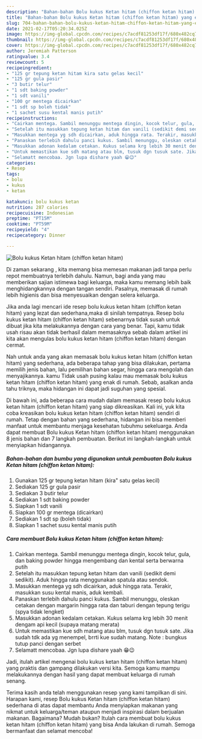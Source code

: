 ```yaml
---
description: "Bahan-bahan Bolu kukus Ketan hitam (chiffon ketan hitam) yang enak Untuk Jualan"
title: "Bahan-bahan Bolu kukus Ketan hitam (chiffon ketan hitam) yang enak Untuk Jualan"
slug: 704-bahan-bahan-bolu-kukus-ketan-hitam-chiffon-ketan-hitam-yang-enak-untuk-jualan
date: 2021-02-17T05:20:34.025Z
image: https://img-global.cpcdn.com/recipes/c7acdf81253df17f/680x482cq70/bolu-kukus-ketan-hitam-chiffon-ketan-hitam-foto-resep-utama.jpg
thumbnail: https://img-global.cpcdn.com/recipes/c7acdf81253df17f/680x482cq70/bolu-kukus-ketan-hitam-chiffon-ketan-hitam-foto-resep-utama.jpg
cover: https://img-global.cpcdn.com/recipes/c7acdf81253df17f/680x482cq70/bolu-kukus-ketan-hitam-chiffon-ketan-hitam-foto-resep-utama.jpg
author: Jeremiah Patterson
ratingvalue: 3.4
reviewcount: 5
recipeingredient:
- "125 gr tepung ketan hitam kira satu gelas kecil"
- "125 gr gula pasir"
- "3 butir telur"
- "1 sdt baking powder"
- "1 sdt vanili"
- "100 gr mentega dicairkan"
- "1 sdt sp boleh tidak"
- "1 sachet susu kental manis putih"
recipeinstructions:
- "Cairkan mentega. Sambil menunggu mentega dingin, kocok telur, gula, dan baking powder hingga mengembang dan kental serta berwarna putih"
- "Setelah itu masukkan tepung ketan hitam dan vanili (sedikit demi sedikit). Aduk hingga rata menggunakan spatula atau sendok."
- "Masukkan mentega yg sdh dicairkan, aduk hingga rata. Terakir, masukkan susu kental manis, aduk kembali."
- "Panaskan terlebih dahulu panci kukus. Sambil menunggu, oleskan cetakan dengan margarin hingga rata dan taburi dengan tepung terigu (spya tidak lengket)"
- "Masukkan adonan kedalam cetakan. Kukus selama krg lebih 30 menit dengam api kecil (supaya matang merata)"
- "Untuk memastikan kue sdh matang atau blm, tusuk dgn tusuk sate. Jika sudah tdk ada yg menempel, brrti kue sudah matang. Note : bungkus tutup panci dengan serbet"
- "Selamatt mencobaa. Jgn lupa dishare yaah 😁😉"
categories:
- Resep
tags:
- bolu
- kukus
- ketan

katakunci: bolu kukus ketan 
nutrition: 287 calories
recipecuisine: Indonesian
preptime: "PT15M"
cooktime: "PT59M"
recipeyield: "4"
recipecategory: Dinner

---
```



![Bolu kukus Ketan hitam (chiffon ketan hitam)](https://img-global.cpcdn.com/recipes/c7acdf81253df17f/680x482cq70/bolu-kukus-ketan-hitam-chiffon-ketan-hitam-foto-resep-utama.jpg)

Di zaman  sekarang , kita memang bisa memesan makanan jadi tanpa perlu repot membuatnya terlebih dahulu. Namun, bagi anda yang mau memberikan sajian istimewa bagi keluarga, maka kamu memang lebih baik menghidangkannya dengan tangan sendiri. Pasalnya, memasak di rumah lebih higienis dan bisa menyesuaikan dengan selera keluarga.

Jika anda lagi mencari ide resep bolu kukus ketan hitam (chiffon ketan hitam) yang lezat dan sederhana,maka di sinilah tempatnya. Resep bolu kukus ketan hitam (chiffon ketan hitam)  sebenarnya tidak susah untuk dibuat jika kita melakukannya dengan cara yang benar. Tapi, kamu tidak usah risau akan tidak berhasil dalam memasaknya 
sebab dalam artikel ini kita akan mengulas bolu kukus ketan hitam (chiffon ketan hitam) dengan cermat.  



Nah untuk anda yang akan memasak bolu kukus ketan hitam (chiffon ketan hitam) yang sederhana, ada beberapa tahap yang bisa dilakukan, pertama memilih jenis bahan, lalu pemilihan bahan segar, hingga cara mengolah dan menyajikannya. kamu Tidak usah pusing kalau mau memasak bolu kukus ketan hitam (chiffon ketan hitam) yang enak di rumah. Sebab, asalkan anda  tahu triknya, maka hidangan ini dapat jadi suguhan yang spesial.

Di bawah ini, ada beberapa cara mudah dalam memasak resep bolu kukus ketan hitam (chiffon ketan hitam) yang siap dikreasikan. Kali ini, yuk kita coba kreasikan bolu kukus ketan hitam (chiffon ketan hitam) sendiri di rumah. Tetap dengan bahan yang sederhana, hidangan ini bisa memberi manfaat untuk membantu menjaga kesehatan tubuhmu sekeluarga. Anda dapat membuat Bolu kukus Ketan hitam (chiffon ketan hitam) menggunakan 8 jenis bahan dan 7 langkah pembuatan. Berikut ini langkah-langkah untuk menyiapkan hidangannya.

<!--inarticleads1-->

##### Bahan-bahan dan bumbu yang digunakan untuk pembuatan Bolu kukus Ketan hitam (chiffon ketan hitam):

1. Gunakan 125 gr tepung ketan hitam (kira&#34; satu gelas kecil)
1. Sediakan 125 gr gula pasir
1. Sediakan 3 butir telur
1. Sediakan 1 sdt baking powder
1. Siapkan 1 sdt vanili
1. Siapkan 100 gr mentega (dicairkan)
1. Sediakan 1 sdt sp (boleh tidak)
1. Siapkan 1 sachet susu kental manis putih




<!--inarticleads2-->

##### Cara membuat Bolu kukus Ketan hitam (chiffon ketan hitam):

1. Cairkan mentega. Sambil menunggu mentega dingin, kocok telur, gula, dan baking powder hingga mengembang dan kental serta berwarna putih
1. Setelah itu masukkan tepung ketan hitam dan vanili (sedikit demi sedikit). Aduk hingga rata menggunakan spatula atau sendok.
1. Masukkan mentega yg sdh dicairkan, aduk hingga rata. Terakir, masukkan susu kental manis, aduk kembali.
1. Panaskan terlebih dahulu panci kukus. Sambil menunggu, oleskan cetakan dengan margarin hingga rata dan taburi dengan tepung terigu (spya tidak lengket)
1. Masukkan adonan kedalam cetakan. Kukus selama krg lebih 30 menit dengam api kecil (supaya matang merata)
1. Untuk memastikan kue sdh matang atau blm, tusuk dgn tusuk sate. Jika sudah tdk ada yg menempel, brrti kue sudah matang. Note : bungkus tutup panci dengan serbet
1. Selamatt mencobaa. Jgn lupa dishare yaah 😁😉




Jadi, itulah artikel mengenai  bolu kukus ketan hitam (chiffon ketan hitam)  yang praktis dan gampang dilakukan versi kita. Semoga kamu mampu melakukannya dengan hasil yang dapat membuat keluarga di rumah senang. 

Terima kasih anda telah menggunakan resep yang kami tampilkan di sini. Harapan kami, resep  Bolu kukus Ketan hitam (chiffon ketan hitam) sederhana di atas dapat membantu Anda menyiapkan makanan yang nikmat untuk keluarga/teman ataupun menjadi inspirasi dalam berjualan makanan. Bagaimana? Mudah bukan? Itulah cara membuat bolu kukus ketan hitam (chiffon ketan hitam) yang bisa Anda lakukan di rumah. Semoga bermanfaat dan selamat mencoba!

